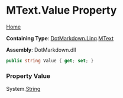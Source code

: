 # MText\.Value Property

[Home](../../../../README.md)

**Containing Type**: [DotMarkdown.Linq](../../README.md)\.[MText](../README.md)

**Assembly**: DotMarkdown\.dll

```csharp
public string Value { get; set; }
```

### Property Value

System\.[String](https://docs.microsoft.com/en-us/dotnet/api/system.string)

